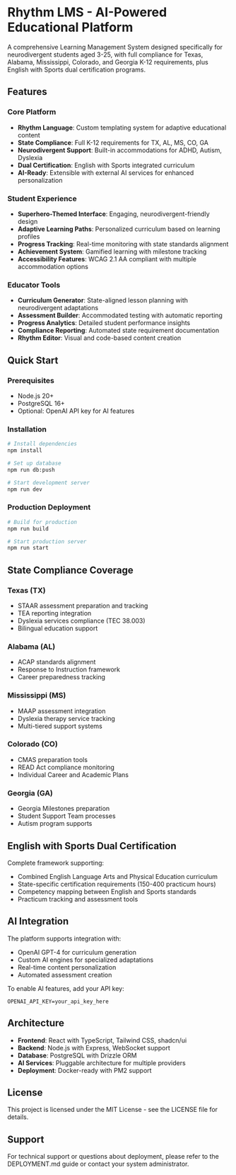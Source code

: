 # Rhythm LMS - AI-Powered Educational Platform

A comprehensive Learning Management System designed specifically for neurodivergent students aged 3-25, with full compliance for Texas, Alabama, Mississippi, Colorado, and Georgia K-12 requirements, plus English with Sports dual certification programs.

## Features

### Core Platform
- **Rhythm Language**: Custom templating system for adaptive educational content
- **State Compliance**: Full K-12 requirements for TX, AL, MS, CO, GA
- **Neurodivergent Support**: Built-in accommodations for ADHD, Autism, Dyslexia
- **Dual Certification**: English with Sports integrated curriculum
- **AI-Ready**: Extensible with external AI services for enhanced personalization

### Student Experience
- **Superhero-Themed Interface**: Engaging, neurodivergent-friendly design
- **Adaptive Learning Paths**: Personalized curriculum based on learning profiles
- **Progress Tracking**: Real-time monitoring with state standards alignment
- **Achievement System**: Gamified learning with milestone tracking
- **Accessibility Features**: WCAG 2.1 AA compliant with multiple accommodation options

### Educator Tools
- **Curriculum Generator**: State-aligned lesson planning with neurodivergent adaptations
- **Assessment Builder**: Accommodated testing with automatic reporting
- **Progress Analytics**: Detailed student performance insights
- **Compliance Reporting**: Automated state requirement documentation
- **Rhythm Editor**: Visual and code-based content creation

## Quick Start

### Prerequisites
- Node.js 20+
- PostgreSQL 16+
- Optional: OpenAI API key for AI features

### Installation
```bash
# Install dependencies
npm install

# Set up database
npm run db:push

# Start development server
npm run dev
```

### Production Deployment
```bash
# Build for production
npm run build

# Start production server
npm run start
```

## State Compliance Coverage

### Texas (TX)
- STAAR assessment preparation and tracking
- TEA reporting integration
- Dyslexia services compliance (TEC 38.003)
- Bilingual education support

### Alabama (AL)
- ACAP standards alignment
- Response to Instruction framework
- Career preparedness tracking

### Mississippi (MS)
- MAAP assessment integration
- Dyslexia therapy service tracking
- Multi-tiered support systems

### Colorado (CO)
- CMAS preparation tools
- READ Act compliance monitoring
- Individual Career and Academic Plans

### Georgia (GA)
- Georgia Milestones preparation
- Student Support Team processes
- Autism program supports

## English with Sports Dual Certification

Complete framework supporting:
- Combined English Language Arts and Physical Education curriculum
- State-specific certification requirements (150-400 practicum hours)
- Competency mapping between English and Sports standards
- Practicum tracking and assessment tools

## AI Integration

The platform supports integration with:
- OpenAI GPT-4 for curriculum generation
- Custom AI engines for specialized adaptations
- Real-time content personalization
- Automated assessment creation

To enable AI features, add your API key:
```env
OPENAI_API_KEY=your_api_key_here
```

## Architecture

- **Frontend**: React with TypeScript, Tailwind CSS, shadcn/ui
- **Backend**: Node.js with Express, WebSocket support
- **Database**: PostgreSQL with Drizzle ORM
- **AI Services**: Pluggable architecture for multiple providers
- **Deployment**: Docker-ready with PM2 support

## License

This project is licensed under the MIT License - see the LICENSE file for details.

## Support

For technical support or questions about deployment, please refer to the DEPLOYMENT.md guide or contact your system administrator.